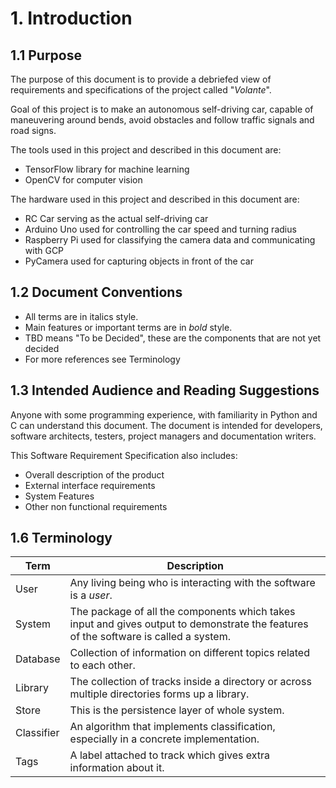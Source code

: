 # 1. Introduction

## 1.1 Purpose

The purpose of this document is to provide a debriefed view of requirements and specifications of the project called "_Volante_".

Goal of this project is to make an autonomous self-driving car, capable of maneuvering around bends, avoid obstacles and follow traffic signals and road signs.

The tools used in this project and described in this document are:

* TensorFlow library for machine learning
* OpenCV for computer vision

The hardware used in this project and described in this document are:

* RC Car serving as the actual self-driving car
* Arduino Uno used for controlling the car speed and turning radius
* Raspberry Pi used for classifying the camera data and communicating with GCP
* PyCamera used for capturing objects in front of the car

## 1.2 Document Conventions

* All terms are in italics style.
* Main features or important terms are in *bold* style.
* TBD means "To be Decided", these are the components that are not yet decided
* For more references see Terminology

## 1.3 Intended Audience and Reading Suggestions

Anyone with some programming experience, with familiarity in Python and C can understand this document. The document is intended for developers, software architects, testers, project managers and documentation writers.

This Software Requirement Specification also includes:

* Overall description of the product
* External interface requirements
* System Features
* Other non functional requirements

## 1.6 Terminology

| Term | Description |
| --- | --- |
| User | Any living being who is interacting with the software is a _user_.|
| System | The package of all the components which takes input and gives output to demonstrate the features of the software is called a system. |
| Database | Collection of information on different topics related to each other. |
| Library| The collection of tracks inside a directory or across multiple directories forms up a library.|
| Store | This is the persistence layer of whole system. |
| Classifier| An algorithm that implements classification, especially in a concrete implementation. |
| Tags | A label attached to track which gives extra information about it. |

